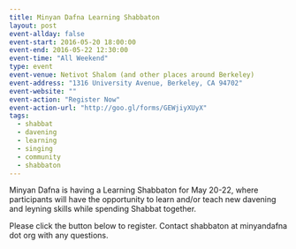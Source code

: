 ```yaml
---
title: Minyan Dafna Learning Shabbaton
layout: post
event-allday: false
event-start: 2016-05-20 18:00:00
event-end: 2016-05-22 12:30:00
event-time: "All Weekend"
type: event
event-venue: Netivot Shalom (and other places around Berkeley)
event-address: "1316 University Avenue, Berkeley, CA 94702"
event-website: ""
event-action: "Register Now"
event-action-url: "http://goo.gl/forms/GEWjiyXUyX"
tags:
  - shabbat
  - davening
  - learning
  - singing
  - community
  - shabbaton
---
```

Minyan Dafna is having a Learning Shabbaton for May 20-22, where participants will have the opportunity to learn and/or teach new davening and leyning skills while spending Shabbat together.

Please click the button below to register. Contact shabbaton at minyandafna dot org with any questions.